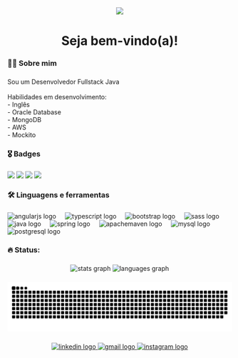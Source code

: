 <div align="center">
  <img height="150" src="https://media.licdn.com/dms/image/D4D16AQFSo2ZFF4PFqw/profile-displaybackgroundimage-shrink_350_1400/0/1721059932078?e=1726704000&v=beta&t=oq-JzxA6sBrRDXzQzyTjg2ehlR5JlSGKFTM3VI_Lhos"  />
</div>

###

<h1 align="center">Seja bem-vindo(a)!</h1>

###

<h3 align="left">👩‍💻  Sobre mim</h3>

###

<p align="left">Sou um Desenvolvedor Fullstack Java<br><br>Habilidades em desenvolvimento:<br> - Inglês<br> - Oracle Database<br> - MongoDB<br> - AWS<br> - Mockito</p>

###

<h3 align="left">🎖️ Badges</h3>

###

<div align="left">
  <img src="https://github.com/cristhyangoes/cristhyangoes/assets/119747846/259eb18b-fb98-49db-ae91-5fcfdfcdbfad" width="90px">
  <img src="https://github.com/user-attachments/assets/2dca5b3e-7d27-454c-9615-32d492e95e31" width="90px">
  <img src="https://github.com/user-attachments/assets/2ff3866d-b2a7-4356-a233-11d578bebd3b" width="90px">
  <img src="https://github.com/user-attachments/assets/1ed6285f-e585-48be-bb33-e56de7917a1b" width="90px">
</div>

###

<h3 align="left">🛠 Linguagens e ferramentas</h3>

###

<div align="left">
  <img src="https://cdn.jsdelivr.net/gh/devicons/devicon/icons/angularjs/angularjs-original.svg" height="40" alt="angularjs logo"  />
  <img width="12" />
  <img src="https://cdn.jsdelivr.net/gh/devicons/devicon/icons/typescript/typescript-original.svg" height="40" alt="typescript logo"  />
  <img width="12" />
  <img src="https://cdn.jsdelivr.net/gh/devicons/devicon/icons/bootstrap/bootstrap-original.svg" height="40" alt="bootstrap logo"  />
  <img width="12" />
  <img src="https://cdn.jsdelivr.net/gh/devicons/devicon/icons/sass/sass-original.svg" height="40" alt="sass logo"  />
  <img width="12" />
  <img src="https://cdn.jsdelivr.net/gh/devicons/devicon/icons/java/java-original.svg" height="40" alt="java logo"  />
  <img width="12" />
  <img src="https://cdn.jsdelivr.net/gh/devicons/devicon/icons/spring/spring-original.svg" height="40" alt="spring logo"  />
  <img width="12" />
  <img src="https://cdn.simpleicons.org/apachemaven/C71A36" height="40" alt="apachemaven logo"  />
  <img width="12" />
  <img src="https://cdn.jsdelivr.net/gh/devicons/devicon/icons/mysql/mysql-original.svg" height="40" alt="mysql logo"  />
  <img width="12" />
  <img src="https://cdn.jsdelivr.net/gh/devicons/devicon/icons/postgresql/postgresql-original.svg" height="40" alt="postgresql logo"  />
</div>

###

<h3 align="left">🔥  Status:</h3>

###

<div align="center">
  <img src="https://github-readme-stats.vercel.app/api?username=cristhyangoes&hide_title=true&hide_rank=true&show_icons=true&include_all_commits=true&count_private=true&disable_animations=false&theme=react&locale=en&hide_border=true&order=1" height="250" alt="stats graph"  />
  <img src="https://github-readme-stats.vercel.app/api/top-langs?username=cristhyangoes&locale=pt-br&hide_title=true&layout=compact&card_width=320&langs_count=5&theme=react&hide_border=true&order=2" height="150" alt="languages graph"  />
</div>

###

<img src="https://raw.githubusercontent.com/cristhyangoes/cristhyangoes/output/snake.svg" alt="Snake animation" />

###

<div align="center">
  <a href="https://www.linkedin.com/in/cristhyan-goes/" target="_blank">
    <img src="https://img.shields.io/static/v1?message=LinkedIn&logo=linkedin&label=&color=0077B5&logoColor=white&labelColor=&style=for-the-badge" height="25" alt="linkedin logo"  />
  </a>
  <a href="cgoesfelipe@gmail.com" target="_blank">
    <img src="https://img.shields.io/static/v1?message=Gmail&logo=gmail&label=&color=D14836&logoColor=white&labelColor=&style=for-the-badge" height="25" alt="gmail logo"  />
  </a>
  <a href="https://www.instagram.com/cristhyangoes" target="_blank">
    <img src="https://img.shields.io/static/v1?message=Instagram&logo=instagram&label=&color=E4405F&logoColor=white&labelColor=&style=for-the-badge" height="25" alt="instagram logo"  />
  </a>
</div>

###
